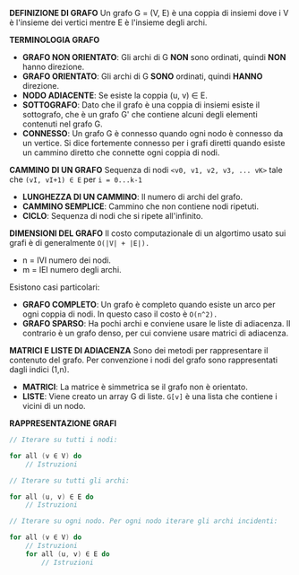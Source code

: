 **DEFINIZIONE DI GRAFO**
Un grafo G = (V, E) è una coppia di insiemi dove i V è l'insieme dei vertici mentre E è l'insieme degli archi.

**TERMINOLOGIA GRAFO**
- **GRAFO NON ORIENTATO**: Gli archi di G **NON** sono ordinati, quindi **NON** hanno direzione.
- **GRAFO ORIENTATO**: Gli archi di G **SONO** ordinati, quindi **HANNO** direzione.
- **NODO ADIACENTE**: Se esiste la coppia (u, v) ∈ E.
- **SOTTOGRAFO**: Dato che il grafo è una coppia di insiemi esiste il sottografo, che è un grafo G' che contiene alcuni degli elementi contenuti nel grafo G.
- **CONNESSO**: Un grafo G è connesso quando ogni nodo è connesso da un vertice. Si dice fortemente connesso per i grafi diretti quando esiste un cammino diretto che connette ogni coppia di nodi.

**CAMMINO DI UN GRAFO**
Sequenza di nodi `<v0, v1, v2, v3, ... vK>` tale che `(vI, vI+1) ∈ E` per `i = 0...k-1`
- **LUNGHEZZA DI UN CAMMINO**: Il numero di archi del grafo.
- **CAMMINO SEMPLICE**: Cammino che non contiene nodi ripetuti.
- **CICLO**: Sequenza di nodi che si ripete all'infinito.

**DIMENSIONI DEL GRAFO**
Il costo computazionale di un algortimo usato sui grafi è di generalmente `O(|V| + |E|).`
- n = IVI numero dei nodi.
- m = IEI numero degli archi.

Esistono casi particolari:
- **GRAFO COMPLETO**: Un grafo è completo quando esiste un arco per ogni coppia di nodi. In questo caso il costo è `O(n^2).`
- **GRAFO SPARSO**: Ha pochi archi e conviene usare le liste di adiacenza. Il contrario è un grafo denso, per cui conviene usare matrici di adiacenza.

**MATRICI E LISTE DI ADIACENZA**
Sono dei metodi per rappresentare il contenuto del grafo. Per convenzione i nodi del grafo sono rappresentati dagli indici (1,n).
- **MATRICI**: La matrice è simmetrica se il grafo non è orientato.
- **LISTE**: Viene creato un array G di liste. `G[v]` è una lista che contiene i vicini di un nodo.

**RAPPRESENTAZIONE GRAFI**

``` C++
// Iterare su tutti i nodi:

for all (v ∈ V) do
	// Istruzioni

// Iterare su tutti gli archi:

for all (u, v) ∈ E do
	// Istruzioni

// Iterare su ogni nodo. Per ogni nodo iterare gli archi incidenti:

for all (v ∈ V) do
	// Istruzioni
	for all (u, v) ∈ E do
		// Istruzioni
```